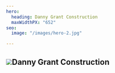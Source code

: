 ```yaml
---
hero:
  heading: Danny Grant Construction
  maxWidthPX: "652"
seo:
  image: "/images/hero-2.jpg"

---
```

## ![](/images/static/images/upload/2020-09-09-14-24-50-2020-10.jpg)Danny Grant Construction

### 